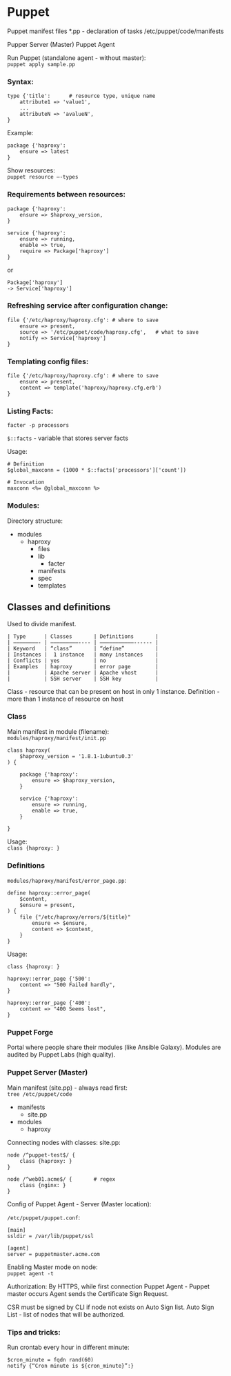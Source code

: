 # Puppet
Puppet manifest files *.pp - declaration of tasks
/etc/puppet/code/manifests

Pupper Server (Master)
Puppet Agent

Run Puppet (standalone agent - without master):\
`puppet apply sample.pp`

### Syntax:
```
type {'title':		# resource type, unique name
	attribute1 => 'value1',
	...
	attributeN => 'avalueN',
}
```

Example:
```
package {'haproxy':
	ensure => latest
}
```
Show resources:\
`puppet resource —-types`

### Requirements between resources:
```
package {'haproxy':
	ensure => $haproxy_version,
}

service {'haproxy':
	ensure => running,
	enable => true,
	require => Package['haproxy']
}
```

 or
```
Package['haproxy']
-> Service['haproxy']
```

### Refreshing service after configuration change:
```
file {'/etc/haproxy/haproxy.cfg': # where to save
	ensure => present,
	source => '/etc/puppet/code/haproxy.cfg', 	# what to save
	notify => Service['haproxy']
}
```

### Templating config files:
```
file {'/etc/haproxy/haproxy.cfg': # where to save
	ensure => present,
	content => template('haproxy/haproxy.cfg.erb')
}
```

### Listing Facts:
`facter -p processors`

`$::facts` - variable that stores server facts

Usage:
```
# Definition
$global_maxconn = (1000 * $::facts['processors']['count'])

# Invocation
maxconn <%= @global_maxconn %>
```

### Modules:
Directory structure:
* modules
	* haproxy
		* files
		* lib
			* facter
		* manifests
		* spec
		* templates

## Classes and definitions
Used to divide manifest.
```
| Type		| Classes 		| Definitions		|
| ————————- | —————————---- | ———————————------	|
| Keyword 	| “class” 		| “define” 		    |
| Instances	|  1 instance 	| many instances	|
| Conflicts	| yes			| no				|
| Examples	| haproxy		| error page		|
|			| Apache server	| Apache vhost	    |
|			| SSH server	| SSH key		    |
```
Class - resource that can be present on host in only 1 instance.
Definition - more than 1 instance of resource on host

### Class

Main manifest in module (filename):\
`modules/haproxy/manifest/init.pp`

```
class haproxy(
	$haproxy_version = '1.8.1-1ubuntu0.3'
) {

	package {'haproxy':
		ensure => $haproxy_version,
	}

	service {'haproxy':
		ensure => running,
		enable => true,
	}

}
```

Usage:\
`class {haproxy: }`

### Definitions

`modules/haproxy/manifest/error_page.pp`:
```
define haproxy::error_page(
	$content,
	$ensure = present,
) {
	file {"/etc/haproxy/errors/${title}"
		ensure => $ensure,
		content => $content,
	}
}
```

Usage:
```
class {haproxy: }

haproxy::error_page {'500':
	content => "500 Failed hardly",
}

haproxy::error_page {'400':
	content => "400 Seems lost",
}

```

### Puppet Forge
Portal where people share their modules (like Ansible Galaxy). Modules are audited by  Puppet Labs (high quality).

### Puppet Server (Master)

Main manifest (site.pp) - always read first:\
`tree /etc/puppet/code`
* manifests
	* site.pp
* modules
	* haproxy

Connecting nodes with classes:
site.pp:
```
node /^puppet-test$/ {
	class {haproxy: }
}

node /^web01.acme$/ {		# regex
	class {nginx: }
}
```

Config of Puppet Agent - Server (Master location):

`/etc/puppet/puppet.conf`:
```
[main]
ssldir = /var/lib/puppet/ssl

[agent]
server = puppetmaster.acme.com

```

Enabling Master mode on node:\
`puppet agent -t`

Authorization:
By HTTPS, while first connection Puppet Agent - Puppet master occurs Agent sends the Certificate Sign Request.

CSR must be signed by CLI if node not exists on Auto Sign list.
Auto Sign List - list of nodes that will be authorized.

### Tips and tricks:
Run crontab every hour in different minute:
```
$cron_minute = fqdn rand(60)
notify {“Cron minute is ${cron_minute}”:}
```

